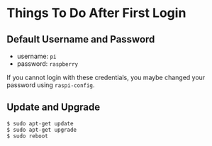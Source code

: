 # Things To Do After First Login

## Default Username and Password

  * username: `pi`
  * password: `raspberry`

If you cannot login with these credentials, you maybe changed your password using `raspi-config`.

## Update and Upgrade

    $ sudo apt-get update
    $ sudo apt-get upgrade
    $ sudo reboot
